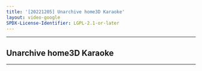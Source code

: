 ```yaml
---
title: '[20221205] Unarchive home3D Karaoke'
layout: video-google
SPDX-License-Identifier: LGPL-2.1-or-later
---
```


---

## Unarchive home3D Karaoke

<div class="container">
  <video-js id="my-video" class="vjs-fluid vjs-layout-medium" controls preload="auto" poster="/assets/images/20221205.jpg">
    <source src="https://drive.ayampenyet.eu.org/api/raw/?path=/%F0%9F%94%AE%20Unarchive%20Karaoke%20Moona/%5B20221205%5D%20%E3%80%90MoonUtau%E3%80%91Unarchive%20home3D%20Karaoke%E3%80%90Unarchive%E3%80%91%20%5BMoona%20Hoshinova%20hololive-ID%5D%20(yaS2rK2NV94).mp4" type="video/mp4"/>
  </video-js>
</div>

---
